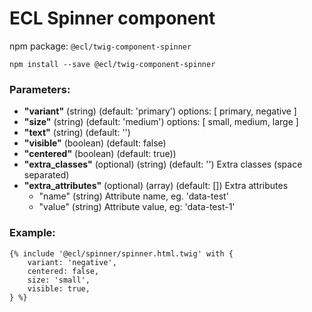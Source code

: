 # ECL Spinner component

npm package: `@ecl/twig-component-spinner`

```shell
npm install --save @ecl/twig-component-spinner
```

### Parameters:

- **"variant"** (string) (default: 'primary')
  options: [ primary, negative ]
- **"size"** (string) (default: 'medium')
  options: [ small, medium, large ]
- **"text"** (string) (default: '')
- **"visible"** (boolean) (default: false)
- **"centered"** (boolean) (default: true))
- **"extra_classes"** (optional) (string) (default: '') Extra classes (space separated)
- **"extra_attributes"** (optional) (array) (default: []) Extra attributes
  - "name" (string) Attribute name, eg. 'data-test'
  - "value" (string) Attribute value, eg: 'data-test-1'

### Example:

<!-- prettier-ignore -->
```twig
{% include '@ecl/spinner/spinner.html.twig' with {
    variant: 'negative',
    centered: false,
    size: 'small',
    visible: true,
} %}
```
